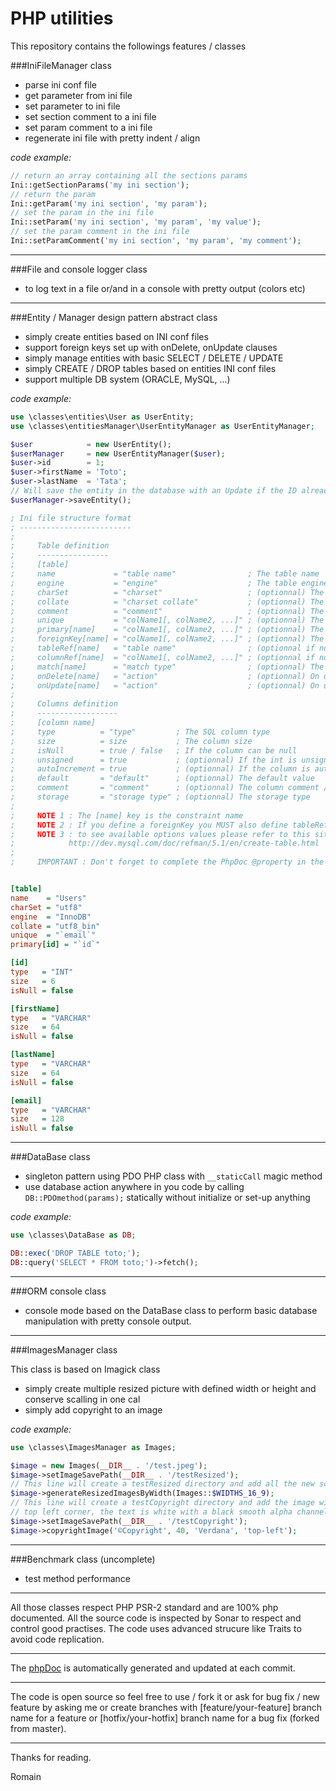 # PHP utilities

This repository contains the followings features / classes

###IniFileManager class

* parse ini conf file
* get parameter from ini file
* set parameter to ini file
* set section comment to a ini file
* set param comment to a ini file
* regenerate ini file with pretty indent / align

*code example:*

```php
// return an array containing all the sections params
Ini::getSectionParams('my ini section');
// return the param
Ini::getParam('my ini section', 'my param');
// set the param in the ini file
Ini::setParam('my ini section', 'my param', 'my value');
// set the param comment in the ini file
Ini::setParamComment('my ini section', 'my param', 'my comment');
```

***

###File and console logger class

* to log text in a file or/and in a console with pretty output (colors etc)

***

###Entity / Manager design pattern abstract class

* simply create entities based on INI conf files
* support foreign keys set up with onDelete, onUpdate clauses
* simply manage entities with basic SELECT / DELETE / UPDATE
* simply CREATE / DROP tables based on entities INI conf files
* support multiple DB system (ORACLE, MySQL, ...)

*code example:*

```php
use \classes\entities\User as UserEntity;
use \classes\entitiesManager\UserEntityManager as UserEntityManager;

$user            = new UserEntity();
$userManager     = new UserEntityManager($user);
$user->id        = 1;
$user->firstName = 'Toto';
$user->lastName  = 'Tata';
// Will save the entity in the database with an Update if the ID already exist
$userManager->saveEntity();
```

```ini
; Ini file structure format
; -------------------------
;
;     Table definition
;     ----------------
;     [table]
;     name             = "table name"                ; The table name
;     engine           = "engine"                    ; The table engine
;     charSet          = "charset"                   ; (optionnal) The default charset
;     collate          = "charset collate"           ; (optionnal) The charset collate
;     comment          = "comment"                   ; (optionnal) The table comment / description
;     unique           = "colName1[, colName2, ...]" ; (optionnal) The table unique key
;     primary[name]    = "colName1[, colName2, ...]" ; (optionnal) The table primary key
;     foreignKey[name] = "colName1[, colName2, ...]" ; (optionnal) The table foreign key(s)
;     tableRef[name]   = "table name"                ; (optionnal if no foreignKey[name]) The table reference name
;     columnRef[name]  = "colName1[, colName2, ...]" ; (optionnal if no foreignKey[name]) The table reference column(s)
;     match[name]      = "match type"                ; (optionnal) The match type
;     onDelete[name]   = "action"                    ; (optionnal) On delete action
;     onUpdate[name]   = "action"                    ; (optionnal) On update action
;
;     Columns definition
;     ------------------
;     [column name]
;     type          = "type"         ; The SQL column type
;     size          = size           ; The column size
;     isNull        = true / false   ; If the column can be null
;     unsigned      = true           ; (optionnal) If the int is unsigned
;     autoIncrement = true           ; (optionnal) If the column is auto incremented
;     default       = "default"      ; (optionnal) The default value
;     comment       = "comment"      ; (optionnal) The column comment / description
;     storage       = "storage type" ; (optionnal) The storage type
;
;     NOTE 1 : The [name] key is the constraint name
;     NOTE 2 : If you define a foreignKey you MUST also define tableRef and columnRef with same constraint name
;     NOTE 3 : to see available options values please refer to this site =>
;            http://dev.mysql.com/doc/refman/5.1/en/create-table.html
;
;     IMPORTANT : Don't forget to complete the PhpDoc @property in the Entity extended class


[table]
name    = "Users"
charSet = "utf8"
engine  = "InnoDB"
collate = "utf8_bin"
unique  = "`email`"
primary[id] = "`id`"

[id]
type   = "INT"
size   = 6
isNull = false

[firstName]
type   = "VARCHAR"
size   = 64
isNull = false

[lastName]
type   = "VARCHAR"
size   = 64
isNull = false

[email]
type   = "VARCHAR"
size   = 128
isNull = false
```

***

###DataBase class

* singleton pattern using PDO PHP class with `__staticCall` magic method
* use database action anywhere in you code by calling `DB::PDOmethod(params);` statically without initialize or set-up anything

*code example:*

```php
use \classes\DataBase as DB;

DB::exec('DROP TABLE toto;');
DB::query('SELECT * FROM toto;')->fetch();
```

***

###ORM console class

* console mode based on the DataBase class to perform basic database manipulation with pretty console output.

***

###ImagesManager class

This class is based on Imagick class

* simply create multiple resized picture with defined width or height and conserve scalling in one cal
* simply add copyright to an image

*code example:*

```php
use \classes\ImagesManager as Images;

$image = new Images(__DIR__ . '/test.jpeg');
$image->setImageSavePath(__DIR__ . '/testResized');
// This line will create a testResized directory and add all the new scaled images with commons 16/9 resolution
$image->generateResizedImagesByWidth(Images::$WIDTHS_16_9);
// This line will create a testCopyright directory and add the image with a ©Copyright text in a Verdana 40px font in a
// top left corner, the text is white with a black smooth alpha channel
$image->setImageSavePath(__DIR__ . '/testCopyright');
$image->copyrightImage('©Copyright', 40, 'Verdana', 'top-left');
```

***

###Benchmark class (uncomplete)

* test method performance

***

All those classes respect PHP PSR-2 standard and are 100% php documented.
All the source code is inspected by Sonar to respect and control good practises.
The code uses advanced strucure like Traits to avoid code replication.

***

The [phpDoc](http://ziperrom1.github.io/web/phpDoc) is automatically generated and updated at each commit.

***

The code is open source so feel free to use / fork it or ask for bug fix / new feature by asking me or create branches with [feature/your-feature] branch name for a feature or [hotfix/your-hotfix] branch name for a bug fix (forked from master).

***

Thanks for reading.

Romain
